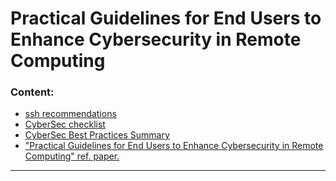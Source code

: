 # Practical Guidelines for End Users to Enhance Cybersecurity in Remote Computing

 

### Content:
  * [ssh recommendations](docs/ssh.md)
  * [CyberSec checklist](docs/cyberSec-checklist.md)
  * [CyberSec Best Practices Summary](docs/summary_BP.md)
  * ["Practical Guidelines for End Users to Enhance Cybersecurity in Remote Computing" ref. paper.](doc/paper.pdf)

---
